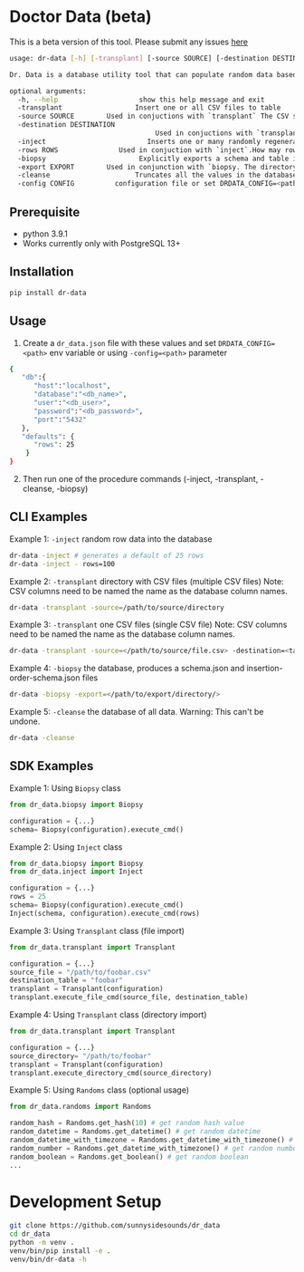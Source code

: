 # Doctor Data (beta)
This is a beta version of this tool. Please submit any issues [here](https://github.com/sunnysidesounds/dr_data/issues)

```bash
usage: dr-data [-h] [-transplant] [-source SOURCE] [-destination DESTINATION] [-inject] [-rows ROWS] [-biopsy] [-export EXPORT] [-cleanse] [-config CONFIG]

Dr. Data is a database utility tool that can populate random data based on your schema or can import custom CSV data. See options below

optional arguments:
  -h, --help                    show this help message and exit
  -transplant                  Insert one or all CSV files to table
  -source SOURCE        Used in conjuctions with `transplant` The CSV source file or directory. if directory, csv filenames need to match table names
  -destination DESTINATION
                                    Used in conjuctions with `transplant` and `source`. if `source` is a file. destination TABLE is required
  -inject                         Inserts one or many randomly regenerated rows
  -rows ROWS               Used in conjuction with `inject`.How may rows do you want to load per table in the database, default is set in configuration
  -biopsy                       Explicitly exports a schema and table insertion-order JSON files
  -export EXPORT        Used in conjunction with `biopsy. The directory PATH to export the JSON files
  -cleanse                     Truncates all the values in the database, WARNING this will delete all data!
  -config CONFIG          configuration file or set DRDATA_CONFIG=<path> env variable
```
## Prerequisite
- python 3.9.1
- Works currently only with PostgreSQL 13+

## Installation 
```bash
pip install dr-data
````

## Usage
1. Create a `dr_data.json` file with these values and set `DRDATA_CONFIG=<path>` env variable or using `-config=<path>`  parameter
```bash
{
   "db":{
      "host":"localhost",
      "database":"<db_name>",
      "user":"<db_user>",
      "password":"<db_password>",
      "port":"5432"
   },
   "defaults": {
      "rows": 25
    }
}
```
2. Then run one of the procedure commands (-inject, -transplant, -cleanse, -biopsy)

## CLI Examples
Example 1: `-inject` random row data into the database
```bash
dr-data -inject # generates a default of 25 rows
dr-data -inject - rows=100
```

Example 2: `-transplant` directory with CSV files (multiple CSV files)
Note: CSV columns need to be named the name as the database column names. 
```bash
dr-data -transplant -source=/path/to/source/directory
```

Example 3: `-transplant` one CSV files (single CSV file)
Note: CSV columns need to be named the name as the database column names.
```bash
dr-data -transplant -source=</path/to/source/file.csv> -destination=<table_name>
```

Example 4: `-biopsy` the database, produces a schema.json and insertion-order-schema.json files
```bash
dr-data -biopsy -export=</path/to/export/directory/>
```

Example 5: `-cleanse` the database of all data.
Warning: This can't be undone.
```bash
dr-data -cleanse
```

## SDK Examples
Example 1: Using `Biopsy` class
```python
from dr_data.biopsy import Biopsy

configuration = {...}
schema= Biopsy(configuration).execute_cmd()
```

Example 2: Using `Inject` class 
```python
from dr_data.biopsy import Biopsy
from dr_data.inject import Inject

configuration = {...}
rows = 25
schema= Biopsy(configuration).execute_cmd()
Inject(schema, configuration).execute_cmd(rows)
```

Example 3: Using `Transplant` class (file import)
```python
from dr_data.transplant import Transplant

configuration = {...}
source_file = "/path/to/foobar.csv"
destination_table = "foobar"
transplant = Transplant(configuration)
transplant.execute_file_cmd(source_file, destination_table)
```

Example 4: Using `Transplant` class (directory import)
```python
from dr_data.transplant import Transplant

configuration = {...}
source_directory= "/path/to/foobar"
transplant = Transplant(configuration)
transplant.execute_directory_cmd(source_directory)
```

Example 5: Using `Randoms` class (optional usage)
```python
from dr_data.randoms import Randoms

random_hash = Randoms.get_hash(10) # get random hash value
random_datetime = Randoms.get_datetime() # get random datetime
random_datetime_with_timezone = Randoms.get_datetime_with_timezone() # get random datetime with timezone
random_number = Randoms.get_datetime_with_timezone() # get random number
random_boolean = Randoms.get_boolean() # get random boolean
...
```

# Development Setup
```bash
git clone https://github.com/sunnysidesounds/dr_data
cd dr_data
python -m venv .
venv/bin/pip install -e .
venv/bin/dr-data -h
```
